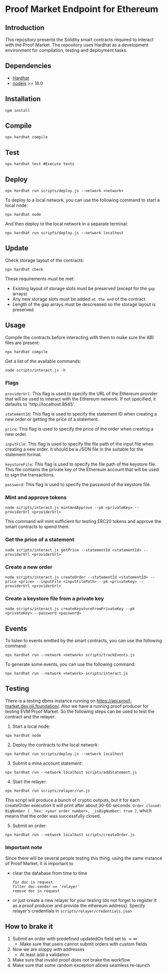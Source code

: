 # Proof Market Endpoint for Ethereum

## Introduction
This repository presents the Solidity smart contracts required to interact with the Proof Market.
The repository uses Hardhat as a development environment for compilation, testing and deployment tasks.

## Dependencies

- [Hardhat](https://hardhat.org/)
- [nodejs](https://nodejs.org/en/) >= 16.0

## Installation
```
npm install
```

## Compile
```
npx hardhat compile
```

## Test
```
npx hardhat test #Execute tests
```

## Deploy
```
npx hardhat run scripts/deploy.js --network <network>
```

To deploy to a local network, you can use the following command to start a local node:
```
npx hardhat node
```
And then deploy to the local network in a separate terminal:
```
npx hardhat run scripts/deploy.js --network localhost
```

## Update
Check storage layout of the contracts:
```
npx hardhat check
```
These requirements must be met:
- Existing layout of storage slots must be preserved (except for the `gap` arrays)
- Any new storage slots must be added `at the end` of the contract
- Length of the gap arrays must be descreased so the storage layout is preserved

## Usage
Compile the contracts before interacting with them to make sure the ABI files are present:
```
npx hardhat compile
```
Get a list of the available commands:
```
node scripts/interact.js -h
```

### Flags

`providerUrl`:
This flag is used to specify the URL of the Ethereum provider that will be used to interact with the Ethereum network.
If not specified, it defaults to 'http://localhost:8545'.

`statementId`:
This flag is used to specify the statement ID when creating a new order or getting the price of a statement.

`price`:
This flag is used to specify the price of the order when creating a new order.

`inputFile`:
This flag is used to specify the file path of the input file when creating a new order.
It should be a JSON file in the suitable for the statement format.

`keystoreFile`:
This flag is used to specify the file path of the keystore file.
This file contains the private key of the Ethereum account that will be used to sign the transactions.

`password`:
This flag is used to specify the password of the keystore file.

### Mint and approve tokens
```
node scripts/interact.js mintAndApprove --pk <privateKey> --providerUrl <providerUrl>
```
This command will mint sufficient for testing ERC20 tokens and approve the smart contracts to spend them.

### Get the price of a statement
```
node scripts/interact.js getPrice --statementId <statementId> --providerUrl <providerUrl>
```

### Create a new order
```
node scripts/interact.js createOrder --statementId <statementId> --price <price> --inputFile <inputFilePath> --pk <privateKey> --providerUrl <providerUrl>
```

### Create a keystore file from a private key
```
node scripts/interact.js createKeystoreFromPrivateKey --pk <privateKey> --password <password>
```


## Events

To listen to events emitted by the smart contracts, you can use the following command:
```
npx hardhat run --network <network> scripts/trackEvents.js
```

To generate some events, you can use the following command:
```
npx hardhat run --network <network> scripts/interact.js
```

## Testing

There is a testing dbms instance running on https://api.proof-market.dev.nil.foundation/.
Also we have a running proof producer for testing EVM Proof Market.
So the following steps can be used to test the contract and the relayer:

1. Start a local node:
```
npx hardhat node
```
2. Deploy the contracts to the local network:
```
npx hardhat run scripts/deploy.js --network localhost
```
3. Submit a mina account statement:
```
npx hardhat run --network localhost scripts/addStatement.js
```
4. Start the relayer:
```
npx hardhat run scripts/relayer/run.js
```
This script will produce a bunch of cryptic outputs, but it for each createOrder execution it will print after about 30-60 seconds:
`Order closed: BigNumber { _hex: <your order number>, _isBigNumber: true }`, which means that the order was successfully closed.

5. Submit an order:
```
npx hardhat run --network localhost scripts/createOrder.js
```

### Important note
Since there will be several people testing this thing, using the same instance of Proof Market, it is important to 
- clear the database from time to time 
    ```
    for doc in request 
    filter doc.sender == 'relayer'
    remove doc in request
    ```
- or just create a new relayer for your testing (do not forget to register it as a proof producer and provide the ethereum address). Specify relayer's credentials in `scripts/relayer/credentials.json`

## How to brake it
1. Submit an order with predefined updatedOn field set to $\approx \infty$
    - Make sure that users cannot submit orders with custom fields
2. Now we are sloppy with addresses
    - At least add a validation
3. Make sure that invalid proof does not brake the workflow
4. Make sure that some random exception allows seamless re-launch
